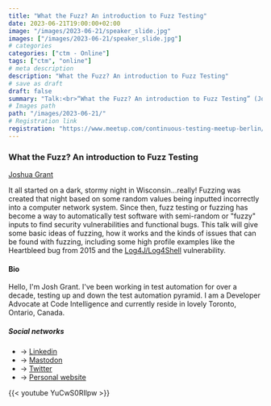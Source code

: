 ```yaml
---
title: "What the Fuzz? An introduction to Fuzz Testing"
date: 2023-06-21T19:00:00+02:00
image: "/images/2023-06-21/speaker_slide.jpg"
images: ["/images/2023-06-21/speaker_slide.jpg"]
# categories
categories: ["ctm - Online"]
tags: ["ctm", "online"]
# meta description
description: "What the Fuzz? An introduction to Fuzz Testing"
# save as draft
draft: false
summary: "Talk:<br>“What the Fuzz? An introduction to Fuzz Testing” (Joshua Grant)"
# Images path
path: "/images/2023-06-21/"
# Registration link
registration: "https://www.meetup.com/continuous-testing-meetup-berlin/events/293939593"
---
```


### What the Fuzz? An introduction to Fuzz Testing

[Joshua Grant](https://www.linkedin.com/in/josh-grant-9570a214)

It all started on a dark, stormy night in Wisconsin...really! Fuzzing was created that night based on some random values being inputted incorrectly into a computer network system. Since then, fuzz testing or fuzzing has become a way to automatically test software with semi-random or "fuzzy" inputs to find security vulnerabilities and functional bugs. This talk will give some basic ideas of fuzzing, how it works and the kinds of issues that can be found with fuzzing, including some high profile examples like the Heartbleed bug from 2015 and the [Log4J/Log4Shell](https://logging.apache.org/log4j/2.x) vulnerability.

#### Bio

Hello, I'm Josh Grant. I've been working in test automation for over a decade, testing up and down the test automation pyramid. I am a Developer Advocate at Code Intelligence and currently reside in lovely Toronto, Ontario, Canada.

##### Social networks

- <i class="fa fa-linkedin"></i> -> [Linkedin](https://www.linkedin.com/in/josh-grant-9570a214)
- <i class="fa fa-code"></i> -> [Mastodon](https://mastodon.social/@joshin4colours)
- <i class="fa fa-twitter"></i> -> [Twitter](https://twitter.com/joshin4colours)
- <i class="fa fa-comments"></i> -> [Personal website](https://joshgrant.online)

{{< youtube YuCwS0RIlpw >}}
